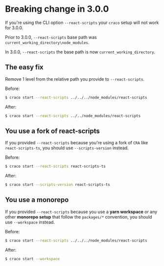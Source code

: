 # Breaking change in 3.0.0

If you're using the CLI option `--react-scripts` your `craco` setup will not work for 3.0.0.

Prior to 3.0.0, `--react-scripts` base path was `current_working_directory\node_modules`.

In 3.0.0, `--react-scripts` the base path is now `current_working_directory`.

## The easy fix

Remove 1 level from the relative path you provide to `--react-scripts`.

Before:

```bash
$ craco start --react-scripts ../../../node_modules/react-scripts
```

After:

```bash
$ craco start --react-scripts ../../node_modules/react-scripts
```

## You use a fork of react-scripts

If you provided `--react-scripts` because you're using a fork of `CRA` like `react-scripts-ts`, you should use `--scripts-version` instead.

Before:

```bash
$ craco start --react-scripts react-scripts-ts
```

After:

```bash
$ craco start --scripts-version react-scripts-ts
```

## You use a monorepo

If you provided `--react-scripts` because you use a **yarn workspace** or any other **monorepo setup** that follow the `packages/*` convention, you should use `--workspace` instead.

Before:

```bash
$ craco start --react-scripts ../../../node_modules/react-scripts
```

After:

```bash
$ craco start --workspace
```
